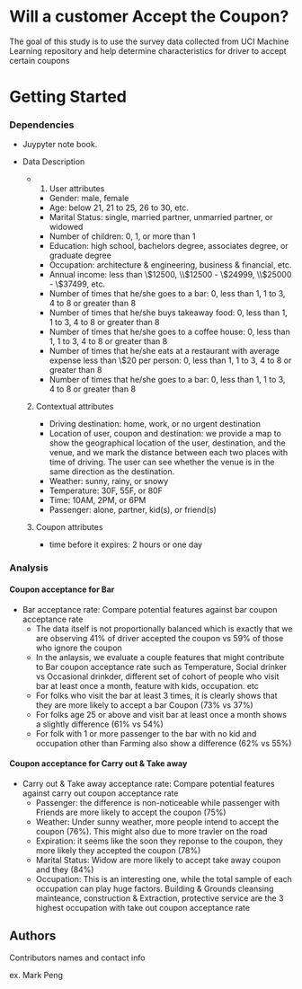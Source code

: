 # Will a customer Accept the Coupon?

The goal of this study is to use the survey data collected from UCI Machine Learning repository and help determine characteristics
for driver to accept certain coupons


# Getting Started

### Dependencies

* Juypyter note book.
* Data Description
    * 1. User attributes
        *  Gender: male, female
        *  Age: below 21, 21 to 25, 26 to 30, etc.
        *  Marital Status: single, married partner, unmarried partner, or widowed
        *  Number of children: 0, 1, or more than 1
        *  Education: high school, bachelors degree, associates degree, or graduate degree
        *  Occupation: architecture & engineering, business & financial, etc.
        *  Annual income: less than \\$12500, \\$12500 - \\$24999, \\$25000 - \\$37499, etc.
        *  Number of times that he/she goes to a bar: 0, less than 1, 1 to 3, 4 to 8 or greater than 8
        *  Number of times that he/she buys takeaway food: 0, less than 1, 1 to 3, 4 to 8 or greater
        than 8
        *  Number of times that he/she goes to a coffee house: 0, less than 1, 1 to 3, 4 to 8 or
        greater than 8
        *  Number of times that he/she eats at a restaurant with average expense less than \\$20 per
        person: 0, less than 1, 1 to 3, 4 to 8 or greater than 8
        *  Number of times that he/she goes to a bar: 0, less than 1, 1 to 3, 4 to 8 or greater than 8
        

    2. Contextual attributes
        * Driving destination: home, work, or no urgent destination
        * Location of user, coupon and destination: we provide a map to show the geographical
        location of the user, destination, and the venue, and we mark the distance between each
        two places with time of driving. The user can see whether the venue is in the same
        direction as the destination.
        * Weather: sunny, rainy, or snowy
        * Temperature: 30F, 55F, or 80F
        * Time: 10AM, 2PM, or 6PM
        * Passenger: alone, partner, kid(s), or friend(s)


    3. Coupon attributes
        - time before it expires: 2 hours or one day


### Analysis
#### Coupon acceptance for Bar
* Bar acceptance rate: Compare potential features against bar coupon acceptance rate
    * The data itself is not proportionally balanced which is exactly that we are observing 41% of driver accepted the coupon vs 59% of those who ignore the coupon
    * In the anlaysis, we evaluate a couple features that might contribute to Bar coupon acceptance rate such as Temperature, Social drinker vs Occasional drinkder, different set of cohort of people who visit bar at least once a month, feature with kids, occupation. etc
    * For folks who visit the bar at least 3 times, it is clearly shows that they are more likely to accept a bar Coupon (73% vs 37%)
    * For folks age 25 or above and visit bar at least once a month shows a slightly difference (61% vs 54%)
    * For folk with 1 or more passenger to the bar with no kid and occupation other than Farming also show a difference (62% vs 55%)


#### Coupon acceptance for Carry out & Take away
* Carry out & Take away acceptance rate: Compare potential features against carry out coupon acceptance rate
    * Passenger: the difference is non-noticeable while passenger with Friends are more likely to accept the coupon (75%)
    * Weather: Under sunny weather, more people intend to accept the coupon (76%). This might also due to more travler on the road
    * Expiration: it seems like the soon they reponse to the coupon, they more likely they accepted the coupon (78%)
    * Marital Status: Widow are more likely to accept take away coupon and they (84%)
    * Occupation: This is an interesting one, while the total sample of each occupation can play huge factors. Building & Grounds cleansing mainteance, construction & Extraction, protective service are the 3 highest occupation with take out coupon acceptance rate



## Authors

Contributors names and contact info

ex. Mark Peng

